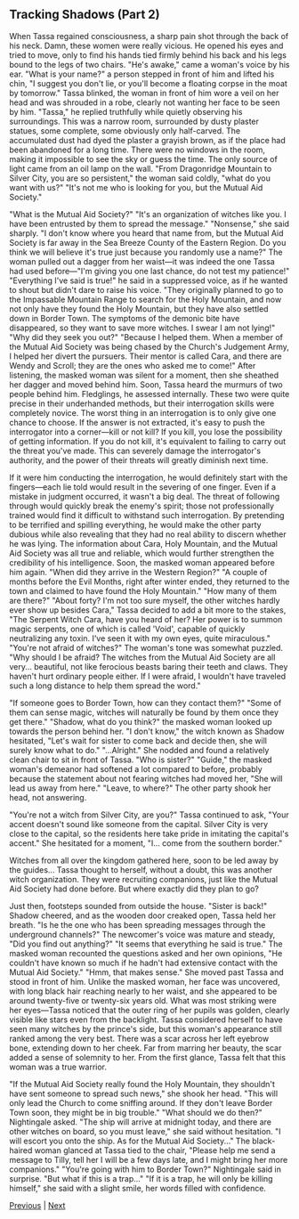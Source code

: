 ## Tracking Shadows (Part 2)
When Tassa regained consciousness, a sharp pain shot through the back of his neck.
Damn, these women were really vicious. He opened his eyes and tried to move, only to find his hands tied firmly behind his back and his legs bound to the legs of two chairs.
"He's awake," came a woman's voice by his ear.
"What is your name?" a person stepped in front of him and lifted his chin, "I suggest you don't lie, or you'll become a floating corpse in the moat by tomorrow."
Tassa blinked, the woman in front of him wore a veil on her head and was shrouded in a robe, clearly not wanting her face to be seen by him.
"Tassa," he replied truthfully while quietly observing his surroundings.
This was a narrow room, surrounded by dusty plaster statues, some complete, some obviously only half-carved. The accumulated dust had dyed the plaster a grayish brown, as if the place had been abandoned for a long time. There were no windows in the room, making it impossible to see the sky or guess the time. The only source of light came from an oil lamp on the wall.
"From Dragonridge Mountain to Silver City, you are so persistent," the woman said coldly, "what do you want with us?"
"It's not me who is looking for you, but the Mutual Aid Society."

"What is the Mutual Aid Society?"
"It's an organization of witches like you. I have been entrusted by them to spread the message."
"Nonsense," she said sharply. "I don't know where you heard that name from, but the Mutual Aid Society is far away in the Sea Breeze County of the Eastern Region. Do you think we will believe it's true just because you randomly use a name?" The woman pulled out a dagger from her waist—it was indeed the one Tassa had used before—"I'm giving you one last chance, do not test my patience!"
"Everything I've said is true!" he said in a suppressed voice, as if he wanted to shout but didn't dare to raise his voice. "They originally planned to go to the Impassable Mountain Range to search for the Holy Mountain, and now not only have they found the Holy Mountain, but they have also settled down in Border Town. The symptoms of the demonic bite have disappeared, so they want to save more witches. I swear I am not lying!"
"Why did they seek you out?"
"Because I helped them. When a member of the Mutual Aid Society was being chased by the Church's Judgement Army, I helped her divert the pursuers. Their mentor is called Cara, and there are Wendy and Scroll; they are the ones who asked me to come!"
After listening, the masked woman was silent for a moment, then she sheathed her dagger and moved behind him. Soon, Tassa heard the murmurs of two people behind him.
Fledglings, he assessed internally. These two were quite precise in their underhanded methods, but their interrogation skills were completely novice.
The worst thing in an interrogation is to only give one chance to choose. If the answer is not extracted, it's easy to push the interrogator into a corner—kill or not kill? If you kill, you lose the possibility of getting information. If you do not kill, it's equivalent to failing to carry out the threat you've made. This can severely damage the interrogator's authority, and the power of their threats will greatly diminish next time.

If it were him conducting the interrogation, he would definitely start with the fingers—each lie told would result in the severing of one finger. Even if a mistake in judgment occurred, it wasn't a big deal. The threat of following through would quickly break the enemy's spirit; those not professionally trained would find it difficult to withstand such interrogation.
By pretending to be terrified and spilling everything, he would make the other party dubious while also revealing that they had no real ability to discern whether he was lying.
The information about Cara, Holy Mountain, and the Mutual Aid Society was all true and reliable, which would further strengthen the credibility of his intelligence.
Soon, the masked woman appeared before him again. "When did they arrive in the Western Region?"
"A couple of months before the Evil Months, right after winter ended, they returned to the town and claimed to have found the Holy Mountain."
"How many of them are there?"
"About forty? I'm not too sure myself, the other witches hardly ever show up besides Cara," Tassa decided to add a bit more to the stakes, "The Serpent Witch Cara, have you heard of her? Her power is to summon magic serpents, one of which is called 'Void', capable of quickly neutralizing any toxin. I've seen it with my own eyes, quite miraculous."
"You're not afraid of witches?" The woman's tone was somewhat puzzled.
"Why should I be afraid? The witches from the Mutual Aid Society are all very... beautiful, not like ferocious beasts baring their teeth and claws. They haven't hurt ordinary people either. If I were afraid, I wouldn't have traveled such a long distance to help them spread the word."

"If someone goes to Border Town, how can they contact them?"
"Some of them can sense magic, witches will naturally be found by them once they get there."
"Shadow, what do you think?" the masked woman looked up towards the person behind her.
"I don't know," the witch known as Shadow hesitated, "Let's wait for sister to come back and decide then, she will surely know what to do."
"…Alright." She nodded and found a relatively clean chair to sit in front of Tassa.
"Who is sister?"
"Guide," the masked woman's demeanor had softened a lot compared to before, probably because the statement about not fearing witches had moved her, "She will lead us away from here."
"Leave, to where?"
The other party shook her head, not answering.

"You're not a witch from Silver City, are you?" Tassa continued to ask, "Your accent doesn't sound like someone from the capital. Silver City is very close to the capital, so the residents here take pride in imitating the capital's accent."
She hesitated for a moment, "I... come from the southern border."

Witches from all over the kingdom gathered here, soon to be led away by the guides... Tassa thought to herself, without a doubt, this was another witch organization. They were recruiting companions, just like the Mutual Aid Society had done before. But where exactly did they plan to go?

Just then, footsteps sounded from outside the house.
"Sister is back!" Shadow cheered, and as the wooden door creaked open, Tassa held her breath.
"Is he the one who has been spreading messages through the underground channels?" The newcomer's voice was mature and steady, "Did you find out anything?"
"It seems that everything he said is true." The masked woman recounted the questions asked and her own opinions, "He couldn't have known so much if he hadn't had extensive contact with the Mutual Aid Society."
"Hmm, that makes sense." She moved past Tassa and stood in front of him. Unlike the masked woman, her face was uncovered, with long black hair reaching nearly to her waist, and she appeared to be around twenty-five or twenty-six years old. What was most striking were her eyes—Tassa noticed that the outer ring of her pupils was golden, clearly visible like stars even from the backlight.
Tassa considered herself to have seen many witches by the prince's side, but this woman's appearance still ranked among the very best. There was a scar across her left eyebrow bone, extending down to her cheek. Far from marring her beauty, the scar added a sense of solemnity to her. From the first glance, Tassa felt that this woman was a true warrior.

"If the Mutual Aid Society really found the Holy Mountain, they shouldn't have sent someone to spread such news," she shook her head. "This will only lead the Church to come sniffing around. If they don't leave Border Town soon, they might be in big trouble."
"What should we do then?" Nightingale asked.
"The ship will arrive at midnight today, and there are other witches on board, so you must leave," she said without hesitation. "I will escort you onto the ship. As for the Mutual Aid Society..." The black-haired woman glanced at Tassa tied to the chair, "Please help me send a message to Tilly, tell her I will be a few days late, and I might bring her more companions."
"You're going with him to Border Town?" Nightingale said in surprise. "But what if this is a trap..."
"If it is a trap, he will only be killing himself," she said with a slight smile, her words filled with confidence.



[Previous](CH0145.md) | [Next](CH0147.md)

